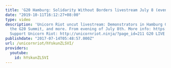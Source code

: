 ```yaml
---
title: 'G20 Hamburg: Solidarity Without Borders livestream July 8 (evening pt. 2)'
date: "2019-10-11T16:12:27+08:00"
type: video
description: 'Unicorn Riot uncut livestream: Demonstrators in Hamburg Germany near
  the G20 Summit, and more. From evening of July 8th. More info: https://www.unicornriot.ninja/?p=17018
  Support Unicorn Riot: http://unicornriot.ninja/?page_id=211 G20 LIVE UPDATES: http://unicornriot.ninja/?p=16802'
publishdate: "2017-07-14T05:48:57.000Z"
url: /unicornriot/hYskunZLSVI/
providers:
  youtube:
    id: hYskunZLSVI
---
```

